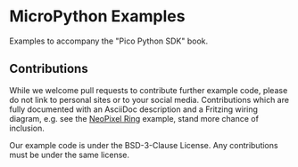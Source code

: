 # MicroPython Examples

Examples to accompany the "Pico Python SDK" book.

## Contributions

While we welcome pull requests to contribute further example code, please do not link to personal sites or to your social media. Contributions which are fully documented with an AsciiDoc description and a Fritzing wiring diagram, e.g. see the [NeoPixel Ring](https://github.com/raspberrypi/pico-micropython-examples/tree/master/pio/neopixel_ring) example, stand more chance of inclusion.

Our example code is under the BSD-3-Clause License. Any contributions must be under the same license.
